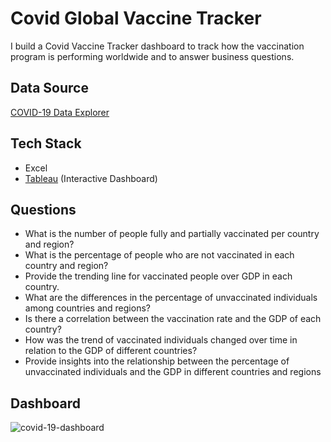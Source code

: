 # Covid Global Vaccine Tracker

I build a Covid Vaccine Tracker dashboard to track how the vaccination program is performing worldwide and to answer business questions.

## Data Source 
[COVID-19 Data Explorer](https://ourworldindata.org/covid-vaccinations)

## Tech Stack
* Excel
* [Tableau](https://public.tableau.com/app/profile/song.cang.nguyen/viz/Covid-19GlobalVaccineTracker_16878151597950/Dashboard1?publish=yes) (Interactive Dashboard)

## Questions
* What is the number of people fully and partially vaccinated per country and region?
* What is the percentage of people who are not vaccinated in each country and region?
* Provide the trending line for vaccinated people over GDP in each country.
* What are the differences in the percentage of unvaccinated individuals among countries and regions?
* Is there a correlation between the vaccination rate and the GDP of each country?
* How was the trend of vaccinated individuals changed over time in relation to the GDP of different countries?
* Provide insights into the relationship between the percentage of unvaccinated individuals and the GDP in different countries and regions

## Dashboard
![covid-19-dashboard](https://github.com/songcangnguyen/Covid_Global_Vaccine_Tracker/assets/109171837/d0f67da9-4373-4056-bf49-708bbe8507dc)

